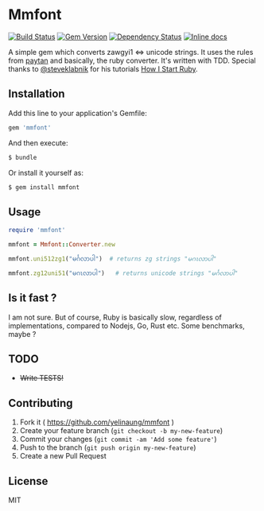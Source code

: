 # Mmfont

[![Build Status](https://travis-ci.org/yelinaung/mmfont.svg)](https://travis-ci.org/yelinaung/mmfont)
[![Gem Version](https://badge.fury.io/rb/mmfont.svg)](http://badge.fury.io/rb/mmfont)
[![Dependency Status](https://gemnasium.com/yelinaung/mmfont.svg)](https://gemnasium.com/yelinaung/mmfont)
[![Inline docs](http://inch-ci.org/github/yelinaung/mmfont.png?branch=master)](http://inch-ci.org/github/yelinaung/mmfont)

A simple gem which converts zawgyi1 <=> unicode strings. It uses the rules from [paytan](https://github.com/trhura/paytan) and basically, the ruby converter.
It's written with TDD. Special thanks to [@steveklabnik](https://github.com/steveklabnik) for his tutorials [How I Start Ruby](http://www.howistart.org/posts/ruby/1).


## Installation

Add this line to your application's Gemfile:

```ruby
gem 'mmfont'
```

And then execute:

```bash
$ bundle
```

Or install it yourself as:

```bash
$ gem install mmfont
```

## Usage

```ruby
require 'mmfont'

mmfont = Mmfont::Converter.new

mmfont.uni512zg1("မင်္ဂလာပါ")  # returns zg strings "မဂၤလာပါ"

mmfont.zg12uni51("မဂၤလာပါ")   # returns unicode strings "မင်္ဂလာပါ"

```

## Is it fast ?
I am not sure. But of course, Ruby is basically slow, regardless of implementations, compared to Nodejs, Go, Rust etc. 
Some benchmarks, maybe ?

## TODO
- ~~Write TESTS!~~

## Contributing

1. Fork it ( https://github.com/yelinaung/mmfont )
2. Create your feature branch (`git checkout -b my-new-feature`)
3. Commit your changes (`git commit -am 'Add some feature'`)
4. Push to the branch (`git push origin my-new-feature`)
5. Create a new Pull Request

## License
MIT
